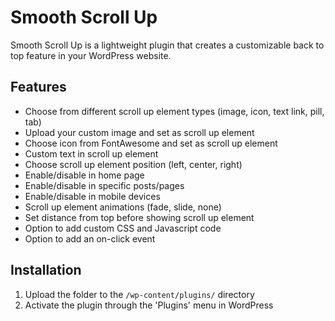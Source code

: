# Smooth Scroll Up

Smooth Scroll Up is a lightweight plugin that creates a customizable back to top feature in your WordPress website.

## Features
* Choose from different scroll up element types (image, icon, text link, pill, tab)
* Upload your custom image and set as scroll up element
* Choose icon from FontAwesome and set as scroll up element
* Custom text in scroll up element
* Choose scroll up element position (left, center, right)
* Enable/disable in home page
* Enable/disable in specific posts/pages
* Enable/disable in mobile devices
* Scroll up element animations (fade, slide, none)
* Set distance from top before showing scroll up element
* Option to add custom CSS and Javascript code
* Option to add an on-click event

## Installation

1. Upload the folder to the `/wp-content/plugins/` directory
2. Activate the plugin through the 'Plugins' menu in WordPress
